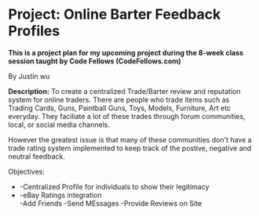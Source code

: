 Project: Online Barter Feedback Profiles
==============
<b>This is a project plan for my upcoming project 
during the 8-week class session taught by Code Fellows (CodeFellows.com)</b>

By Justin wu

<b>Description:</b>
To create a centralized Trade/Barter review and reputation system for online traders. 
There are people who trade items such as Trading Cards, Guns, Paintball Guns, Toys, Models, Furniture, Art etc everyday.
They faciliate a lot of these trades through forum communities, local, or social media channels.

However the greatest issue is that many of these communities don't have a trade rating system 
implemented to keep track of the postive, negative and neutral feedback.  

Objectives:
<ul>
<li>-Centralized Profile for individuals to show their legitimacy</li>
<li>-eBay Ratings integration </li>
-Add Friends
-Send MEssages
-Provide Reviews on Site
</ul>

